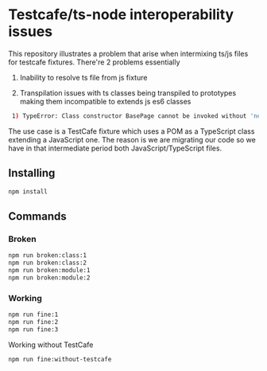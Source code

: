 # Testcafe/ts-node interoperability issues

This repository illustrates a problem that arise when intermixing ts/js files for testcafe fixtures.
There're 2 problems essentially

1. Inability to resolve ts file from js fixture

2. Transpilation issues with ts classes being transpiled to prototypes making them incompatible to extends js es6 classes

```bash
 1) TypeError: Class constructor BasePage cannot be invoked without 'new'
```

The use case is a TestCafe fixture which uses a POM as a TypeScript class extending a JavaScript one.
The reason is we are migrating our code so we have in that intermediate period both JavaScript/TypeScript files.

## Installing

```bash
npm install
```

## Commands

### Broken

```bash
npm run broken:class:1
npm run broken:class:2
npm run broken:module:1
npm run broken:module:2
```

### Working

```bash
npm run fine:1
npm run fine:2
npm run fine:3
```

Working without TestCafe

```bash
npm run fine:without-testcafe
```